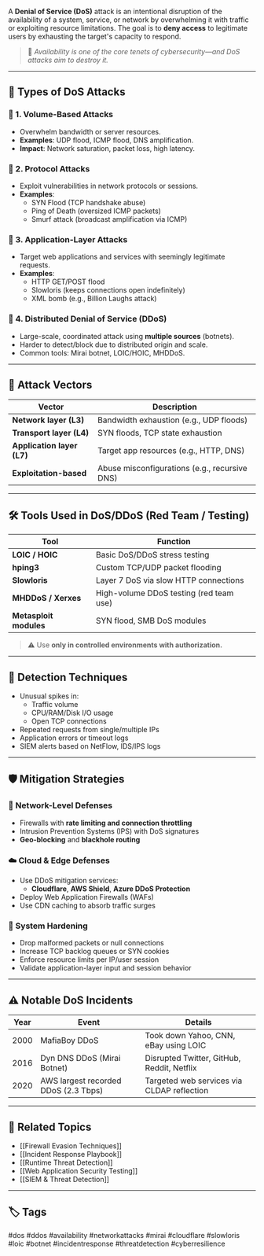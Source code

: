 A **Denial of Service (DoS)** attack is an intentional disruption of the availability of a system, service, or network by overwhelming it with traffic or exploiting resource limitations. The goal is to **deny access** to legitimate users by exhausting the target's capacity to respond.

> 🧠 *Availability is one of the core tenets of cybersecurity—and DoS attacks aim to destroy it.*

---

## 🎯 Types of DoS Attacks

### 🔹 1. **Volume-Based Attacks**
- Overwhelm bandwidth or server resources.
- **Examples**: UDP flood, ICMP flood, DNS amplification.
- **Impact**: Network saturation, packet loss, high latency.

### 🔹 2. **Protocol Attacks**
- Exploit vulnerabilities in network protocols or sessions.
- **Examples**:
  - SYN Flood (TCP handshake abuse)
  - Ping of Death (oversized ICMP packets)
  - Smurf attack (broadcast amplification via ICMP)

### 🔹 3. **Application-Layer Attacks**
- Target web applications and services with seemingly legitimate requests.
- **Examples**:
  - HTTP GET/POST flood
  - Slowloris (keeps connections open indefinitely)
  - XML bomb (e.g., Billion Laughs attack)

### 🔹 4. **Distributed Denial of Service (DDoS)**
- Large-scale, coordinated attack using **multiple sources** (botnets).
- Harder to detect/block due to distributed origin and scale.
- Common tools: Mirai botnet, LOIC/HOIC, MHDDoS.

---

## 🧱 Attack Vectors

| Vector              | Description                                     |
|---------------------|-------------------------------------------------|
| **Network layer (L3)** | Bandwidth exhaustion (e.g., UDP floods)        |
| **Transport layer (L4)** | SYN floods, TCP state exhaustion             |
| **Application layer (L7)** | Target app resources (e.g., HTTP, DNS)    |
| **Exploitation-based** | Abuse misconfigurations (e.g., recursive DNS) |

---

## 🛠 Tools Used in DoS/DDoS (Red Team / Testing)

| Tool            | Function                                |
|------------------|-----------------------------------------|
| **LOIC / HOIC**   | Basic DoS/DDoS stress testing           |
| **hping3**        | Custom TCP/UDP packet flooding          |
| **Slowloris**     | Layer 7 DoS via slow HTTP connections   |
| **MHDDoS / Xerxes**| High-volume DDoS testing (red team use) |
| **Metasploit modules** | SYN flood, SMB DoS modules         |

> ⚠ Use **only in controlled environments with authorization.**

---

## 🧰 Detection Techniques

- Unusual spikes in:
  - Traffic volume
  - CPU/RAM/Disk I/O usage
  - Open TCP connections
- Repeated requests from single/multiple IPs
- Application errors or timeout logs
- SIEM alerts based on NetFlow, IDS/IPS logs

---

## 🛡 Mitigation Strategies

### 🔐 Network-Level Defenses

- Firewalls with **rate limiting and connection throttling**
- Intrusion Prevention Systems (IPS) with DoS signatures
- **Geo-blocking** and **blackhole routing**

### ☁️ Cloud & Edge Defenses

- Use DDoS mitigation services:
  - **Cloudflare**, **AWS Shield**, **Azure DDoS Protection**
- Deploy Web Application Firewalls (WAFs)
- Use CDN caching to absorb traffic surges

### 🧱 System Hardening

- Drop malformed packets or null connections
- Increase TCP backlog queues or SYN cookies
- Enforce resource limits per IP/user session
- Validate application-layer input and session behavior

---

## ⚠ Notable DoS Incidents

| Year | Event                                  | Details                                       |
|------|----------------------------------------|-----------------------------------------------|
| 2000 | MafiaBoy DDoS                          | Took down Yahoo, CNN, eBay using LOIC         |
| 2016 | Dyn DNS DDoS (Mirai Botnet)            | Disrupted Twitter, GitHub, Reddit, Netflix    |
| 2020 | AWS largest recorded DDoS (2.3 Tbps)   | Targeted web services via CLDAP reflection    |

---

## 🧩 Related Topics

- [[Firewall Evasion Techniques]]
- [[Incident Response Playbook]]
- [[Runtime Threat Detection]]
- [[Web Application Security Testing]]
- [[SIEM & Threat Detection]]

---

## 🏷 Tags

#dos #ddos #availability #networkattacks #mirai #cloudflare #slowloris #loic #botnet #incidentresponse #threatdetection #cyberresilience

